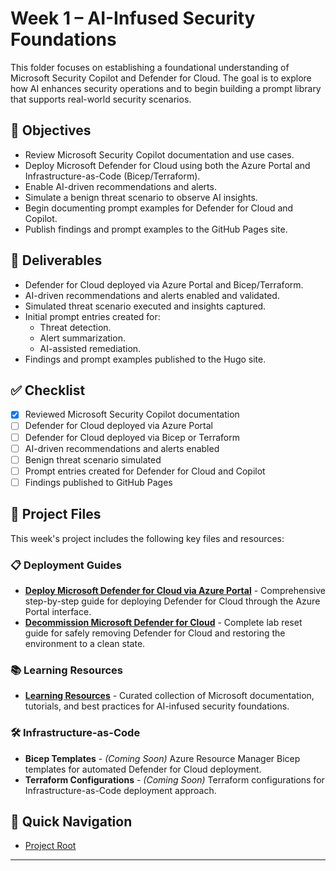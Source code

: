 # Week 1 – AI-Infused Security Foundations

This folder focuses on establishing a foundational understanding of Microsoft Security Copilot and Defender for Cloud. The goal is to explore how AI enhances security operations and to begin building a prompt library that supports real-world security scenarios.

## 🎯 Objectives

- Review Microsoft Security Copilot documentation and use cases.
- Deploy Microsoft Defender for Cloud using both the Azure Portal and Infrastructure-as-Code (Bicep/Terraform).
- Enable AI-driven recommendations and alerts.
- Simulate a benign threat scenario to observe AI insights.
- Begin documenting prompt examples for Defender for Cloud and Copilot.
- Publish findings and prompt examples to the GitHub Pages site.

## 📁 Deliverables

- Defender for Cloud deployed via Azure Portal and Bicep/Terraform.
- AI-driven recommendations and alerts enabled and validated.
- Simulated threat scenario executed and insights captured.
- Initial prompt entries created for:
  - Threat detection.
  - Alert summarization.
  - AI-assisted remediation.
- Findings and prompt examples published to the Hugo site.

## ✅ Checklist

- [x] Reviewed Microsoft Security Copilot documentation  
- [ ] Defender for Cloud deployed via Azure Portal  
- [ ] Defender for Cloud deployed via Bicep or Terraform  
- [ ] AI-driven recommendations and alerts enabled  
- [ ] Benign threat scenario simulated  
- [ ] Prompt entries created for Defender for Cloud and Copilot  
- [ ] Findings published to GitHub Pages  

## 📂 Project Files

This week's project includes the following key files and resources:

### 📋 Deployment Guides

- **[Deploy Microsoft Defender for Cloud via Azure Portal](./deploy-defender-for-cloud-azure-portal.md)** - Comprehensive step-by-step guide for deploying Defender for Cloud through the Azure Portal interface.
- **[Decommission Microsoft Defender for Cloud](./decommission-defender-for-cloud.md)** - Complete lab reset guide for safely removing Defender for Cloud and restoring the environment to a clean state.

### 📚 Learning Resources

- **[Learning Resources](./learning-resources.md)** - Curated collection of Microsoft documentation, tutorials, and best practices for AI-infused security foundations.

### 🛠️ Infrastructure-as-Code

- **Bicep Templates** - *(Coming Soon)* Azure Resource Manager Bicep templates for automated Defender for Cloud deployment.
- **Terraform Configurations** - *(Coming Soon)* Terraform configurations for Infrastructure-as-Code deployment approach.

## 🔗 Quick Navigation

- [Project Root](/Microsoft/Azure%20Ai%20Security%20Skills%20Challenge/README.md)

---
